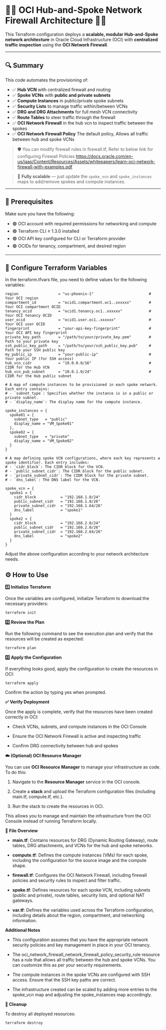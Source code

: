 # 🚀🚀 OCI Hub-and-Spoke Network Firewall Architecture 🚀🚀

This Terraform configuration deploys a **scalable, modular Hub-and-Spoke network architecture** in Oracle Cloud Infrastructure (OCI) with **centralized traffic inspection** using the **OCI Network Firewall**.

---

## 🔍 Summary

This code automates the provisioning of:

- ✅ **Hub VCN** with centralized firewall and routing
- ✅ **Spoke VCNs** with **public and private subnets**
- ✅ **Compute Instances** in public/private spoke subnets
- ✅ **Security Lists** to manage traffic within/between VCNs
- ✅ **DRG and DRG Attachments** for full mesh VCN connectivity
- ✅ **Route Tables** to steer traffic through the firewall
- ✅ **OCI Network Firewall** in the hub vcn to inspect traffic between the spokes
- ✅ **OCI Network Firewall Policy** The default policy, Allows all traffic between hub and spoke VCNs

> 🛡️ You can modify firewall rules in firewall.tf, Refer to below link for configuring Firewall Policies
> https://docs.oracle.com/en-us/iaas/Content/Resources/Assets/whitepapers/learn-oci-network-firewall-with-examples.pdf

> 🧱 **Fully scalable** — just update the `spoke_vcn` and `spoke_instances` maps to add/remove spokes and compute instances.

---

## 🧰 Prerequisites

Make sure you have the following:

- 🟢 OCI account with required permissions for networking and compute
- 🟢 Terraform CLI ≥ 1.3.0 installed
- 🟢 OCI API key configured for CLI or Terraform provider
- 🟢 OCIDs for tenancy, compartment, and desired region

---

## 🔧 Configure Terraform Variables

In the terraform.tfvars file, you need to define values for the
following variables:

```
region                  = "us-phoenix-1"                         # Your OCI region
compartment_id          = "ocid1.compartment.oc1..xxxxxx"        # Your OCI compartment OCID
tenancy_ocid            = "ocid1.tenancy.oc1..xxxxxx"            # Your OCI tenancy OCID
user_ocid               = "ocid1.user.oc1..xxxxxx"               # Your OCI user OCID
fingerprint             = "your-api-key-fingerprint"             # Your OCI API key fingerprint
private_key_path        = "/path/to/your/private_key.pem"        # Path to your private key
ssh_public_key_path     = "/path/to/your/ssh_public_key.pub"     # Path to your SSH public key
my_public_ip            = "your-public-ip"                       # Your public IP (for SSH access)
hub_vcn_cidr            = "10.0.0.0/16"                          # CIDR for the Hub VCN
hub_vcn_pub_subnet      = "10.0.1.0/24"                          # CIDR for the Hub public subnet

# A map of compute instances to be provisioned in each spoke network. Each entry contains:
# - `subnet_type`: Specifies whether the instance is in a public or private subnet.
# - `display_name`: The display name for the compute instance.

spoke_instances = {
  spoke01 = {
    subnet_type   = "public"
    display_name = "VM_Spoke01"
  },
  spoke02 = {
    subnet_type   = "private"
    display_name = "VM_Spoke02"
  }
}

# A map defining spoke VCN configurations, where each key represents a spoke identifier. Each entry includes:
# - `cidr_block`: The CIDR block for the VCN.
# - `public_subnet_cidr`: The CIDR block for the public subnet.
# - `private_subnet_cidr`: The CIDR block for the private subnet.
# - `dns_label`: The DNS label for the VCN.

spoke_vcn = {
  spoke1 = {
    cidr_block           = "192.168.1.0/24"
    public_subnet_cidr   = "192.168.1.0/26"
    private_subnet_cidr  = "192.168.1.64/26"
    dns_label            = "spoke1"
  }
  spoke2 = {
    cidr_block           = "192.168.2.0/24"
    public_subnet_cidr   = "192.168.2.0/26"
    private_subnet_cidr  = "192.168.2.64/26"
    dns_label            = "spoke2"
  }
}
```

Adjust the above configuration according to your network architecture
needs.

## ⚙️ How to Use
**1️⃣ Initialize Terraform**

Once the variables are configured, initialize Terraform to download the
necessary providers:
```
terraform init
```
**2️⃣ Review the Plan**

Run the following command to see the execution plan and verify that the
resources will be created as expected:

```
terraform plan
```
**3️⃣ Apply the Configuration**

If everything looks good, apply the configuration to create the
resources in OCI:
```
terraform apply
```
Confirm the action by typing yes when prompted.

**✅ Verify Deployment**

Once the apply is complete, verify that the resources have been created
correctly in OCI:

- Check VCNs, subnets, and compute instances in the OCI Console

- Ensure the OCI Network Firewall is active and inspecting traffic

- Confirm DRG connectivity between hub and spokes

**☁️ (Optional) OCI Resource Manager**

You can use **OCI Resource Manager** to manage your infrastructure as
code. To do this:

1.  Navigate to the **Resource Manager** service in the OCI console.

2.  Create a **stack** and upload the Terraform configuration files
    (including main.tf, compute.tf, etc.).

3.  Run the stack to create the resources in OCI.

This allows you to manage and maintain the infrastructure from the OCI
Console instead of running Terraform locally.

**📁 File Overview**

- **main.tf**: Contains resources for DRG (Dynamic Routing Gateway),
  route tables, DRG attachments, and VCNs for the hub and spoke
  networks.

- **compute.tf**: Defines the compute instances (VMs) for each spoke,
  including the configuration for the source image and the compute
  shape.

- **firewall.tf**: Configures the OCI Network Firewall, including
  firewall policies and security rules to inspect and filter traffic.

- **spoke.tf**: Defines resources for each spoke VCN, including subnets
  (public and private), route tables, security lists, and optional NAT
  gateways.

- **var.tf**: Defines the variables used across the Terraform
  configuration, including details about the region, compartment, and
  networking information.

**Additional Notes**

- This configuration assumes that you have the appropriate network
  security policies and key management in place in your OCI tenancy.

- The oci_network_firewall_network_firewall_policy_security_rule
  resource has a rule that allows all traffic between the hub and spoke
  VCNs. You can customize this as per your security requirements.

- The compute instances in the spoke VCNs are configured with SSH
  access. Ensure that the SSH key paths are correct.

- The infrastructure created can be scaled by adding more entries to the
  spoke_vcn map and adjusting the spoke_instances map accordingly.

**🧼 Cleanup**

To destroy all deployed resources:

```
terraform destroy
```
